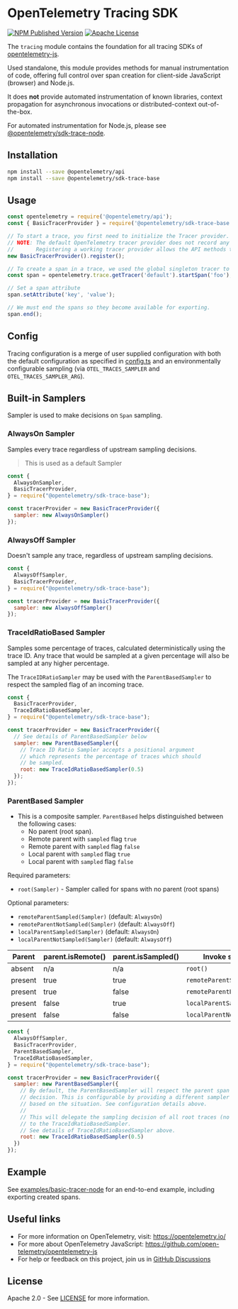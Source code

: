 # OpenTelemetry Tracing SDK

[![NPM Published Version][npm-img]][npm-url]
[![Apache License][license-image]][license-image]

The `tracing` module contains the foundation for all tracing SDKs of [opentelemetry-js](https://github.com/open-telemetry/opentelemetry-js).

Used standalone, this module provides methods for manual instrumentation of code, offering full control over span creation for client-side JavaScript (browser) and Node.js.

It does **not** provide automated instrumentation of known libraries, context propagation for asynchronous invocations or distributed-context out-of-the-box.

For automated instrumentation for Node.js, please see
[@opentelemetry/sdk-trace-node](https://github.com/open-telemetry/opentelemetry-js/tree/main/packages/opentelemetry-sdk-trace-node).

## Installation

```bash
npm install --save @opentelemetry/api
npm install --save @opentelemetry/sdk-trace-base
```

## Usage

```js
const opentelemetry = require('@opentelemetry/api');
const { BasicTracerProvider } = require('@opentelemetry/sdk-trace-base');

// To start a trace, you first need to initialize the Tracer provider.
// NOTE: The default OpenTelemetry tracer provider does not record any tracing information.
//       Registering a working tracer provider allows the API methods to record traces.
new BasicTracerProvider().register();

// To create a span in a trace, we used the global singleton tracer to start a new span.
const span = opentelemetry.trace.getTracer('default').startSpan('foo');

// Set a span attribute
span.setAttribute('key', 'value');

// We must end the spans so they become available for exporting.
span.end();
```

## Config

Tracing configuration is a merge of user supplied configuration with both the default
configuration as specified in [config.ts](./src/config.ts) and an
environmentally configurable sampling (via `OTEL_TRACES_SAMPLER` and `OTEL_TRACES_SAMPLER_ARG`).

## Built-in Samplers

Sampler is used to make decisions on `Span` sampling.

### AlwaysOn Sampler

Samples every trace regardless of upstream sampling decisions.

> This is used as a default Sampler

```js
const {
  AlwaysOnSampler,
  BasicTracerProvider,
} = require("@opentelemetry/sdk-trace-base");

const tracerProvider = new BasicTracerProvider({
  sampler: new AlwaysOnSampler()
});
```

### AlwaysOff Sampler

Doesn't sample any trace, regardless of upstream sampling decisions.

```js
const {
  AlwaysOffSampler,
  BasicTracerProvider,
} = require("@opentelemetry/sdk-trace-base");

const tracerProvider = new BasicTracerProvider({
  sampler: new AlwaysOffSampler()
});
```

### TraceIdRatioBased Sampler

Samples some percentage of traces, calculated deterministically using the trace ID.
Any trace that would be sampled at a given percentage will also be sampled at any higher percentage.

The `TraceIDRatioSampler` may be used with the `ParentBasedSampler` to respect the sampled flag of an incoming trace.

```js
const {
  BasicTracerProvider,
  TraceIdRatioBasedSampler,
} = require("@opentelemetry/sdk-trace-base");

const tracerProvider = new BasicTracerProvider({
  // See details of ParentBasedSampler below
  sampler: new ParentBasedSampler({
    // Trace ID Ratio Sampler accepts a positional argument
    // which represents the percentage of traces which should
    // be sampled.
    root: new TraceIdRatioBasedSampler(0.5)
  });
});
```

### ParentBased Sampler

- This is a composite sampler. `ParentBased` helps distinguished between the
following cases:
  - No parent (root span).
  - Remote parent with `sampled` flag `true`
  - Remote parent with `sampled` flag `false`
  - Local parent with `sampled` flag `true`
  - Local parent with `sampled` flag `false`

Required parameters:

- `root(Sampler)` - Sampler called for spans with no parent (root spans)

Optional parameters:

- `remoteParentSampled(Sampler)` (default: `AlwaysOn`)
- `remoteParentNotSampled(Sampler)` (default: `AlwaysOff`)
- `localParentSampled(Sampler)` (default: `AlwaysOn`)
- `localParentNotSampled(Sampler)` (default: `AlwaysOff`)

|Parent| parent.isRemote() | parent.isSampled()| Invoke sampler|
|--|--|--|--|
|absent| n/a | n/a |`root()`|
|present|true|true|`remoteParentSampled()`|
|present|true|false|`remoteParentNotSampled()`|
|present|false|true|`localParentSampled()`|
|present|false|false|`localParentNotSampled()`|

```js
const {
  AlwaysOffSampler,
  BasicTracerProvider,
  ParentBasedSampler,
  TraceIdRatioBasedSampler,
} = require("@opentelemetry/sdk-trace-base");

const tracerProvider = new BasicTracerProvider({
  sampler: new ParentBasedSampler({
    // By default, the ParentBasedSampler will respect the parent span's sampling
    // decision. This is configurable by providing a different sampler to use
    // based on the situation. See configuration details above.
    //
    // This will delegate the sampling decision of all root traces (no parent)
    // to the TraceIdRatioBasedSampler.
    // See details of TraceIdRatioBasedSampler above.
    root: new TraceIdRatioBasedSampler(0.5)
  })
});
```

## Example

See [examples/basic-tracer-node](https://github.com/open-telemetry/opentelemetry-js/tree/main/examples/basic-tracer-node) for an end-to-end example, including exporting created spans.

## Useful links

- For more information on OpenTelemetry, visit: <https://opentelemetry.io/>
- For more about OpenTelemetry JavaScript: <https://github.com/open-telemetry/opentelemetry-js>
- For help or feedback on this project, join us in [GitHub Discussions][discussions-url]

## License

Apache 2.0 - See [LICENSE][license-url] for more information.

[discussions-url]: https://github.com/open-telemetry/opentelemetry-js/discussions
[license-url]: https://github.com/open-telemetry/opentelemetry-js/blob/main/LICENSE
[license-image]: https://img.shields.io/badge/license-Apache_2.0-green.svg?style=flat
[npm-url]: https://www.npmjs.com/package/@opentelemetry/sdk-trace-base
[npm-img]: https://badge.fury.io/js/%40opentelemetry%2Fsdk-trace-base.svg
